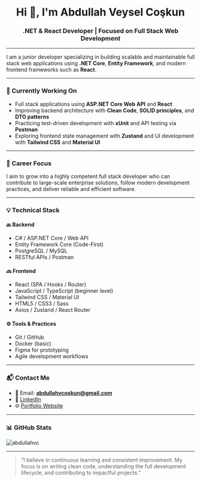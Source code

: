 <h1 align="center">Hi 👋, I'm Abdullah Veysel Coşkun</h1>
<h3 align="center">.NET & React Developer | Focused on Full Stack Web Development</h3>

---

I am a junior developer specializing in building scalable and maintainable full stack web applications using **.NET Core**, **Entity Framework**, and modern frontend frameworks such as **React**.

---

### 🔧 Currently Working On
- Full stack applications using **ASP.NET Core Web API** and **React**
- Improving backend architecture with **Clean Code**, **SOLID principles**, and **DTO patterns**
- Practicing test-driven development with **xUnit** and API testing via **Postman**
- Exploring frontend state management with **Zustand** and UI development with **Tailwind CSS** and **Material UI**

---

### 🎯 Career Focus

I aim to grow into a highly competent full stack developer who can contribute to large-scale enterprise solutions, follow modern development practices, and deliver reliable and efficient software.

---

### 💡 Technical Stack

#### 🔙 Backend
- C# / ASP.NET Core / Web API
- Entity Framework Core (Code-First)
- PostgreSQL / MySQL
- RESTful APIs / Postman

#### 🔜 Frontend
- React (SPA / Hooks / Router)
- JavaScript / TypeScript (beginner level)
- Tailwind CSS / Material UI
- HTML5 / CSS3 / Sass
- Axios / Zustand / React Router

#### ⚙️ Tools & Practices
- Git / GitHub
- Docker (basic)
- Figma for prototyping
- Agile development workflows

---

### 📬 Contact Me
- 📧 Email: **abdullahvcoskun@gmail.com**  
- 🔗 [LinkedIn](https://www.linkedin.com/in/abdullahvcoskun/)  
- 🌐 [Portfolio Website](https://abdullahvcoskun.dev/)  

---

### 📊 GitHub Stats
<p>
  <img align="center" src="https://github-readme-stats.vercel.app/api/top-langs?username=abdullahvc&show_icons=true&locale=en&layout=compact" alt="abdullahvc" />
</p>

---

> “I believe in continuous learning and consistent improvement. My focus is on writing clean code, understanding the full development lifecycle, and contributing to impactful projects.”
